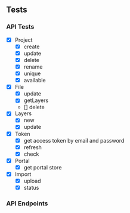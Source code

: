 ## Tests



### API Tests
- [x] Project
	- [x] create
	- [x] update
	- [x] delete
	- [x] rename
	- [x] unique
	- [x] available
- [x] File
	- [x] update
	- [x] getLayers
	- [] delete
- [x] Layers
	- [x] new
	- [x] update
- [x] Token
	- [x] get access token by email and password
	- [x] refresh
	- [x] check
- [x] Portal
	- [x] get portal store
- [x] Import
	- [x] upload
	- [x] status

### API Endpoints

